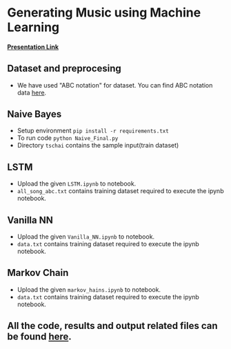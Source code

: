 # Generating Music using Machine Learning

#### [Presentation Link](https://docs.google.com/presentation/d/1V-micNrzq0yJaJ66c9xed9ObUwWzuwY59sF2TQcUopI/edit?usp=sharing)

## Dataset and preprocesing
- We have used "ABC notation" for dataset. You can find ABC notation data [here](https://abc.sourceforge.net/NMD/).


## Naive Bayes
- Setup environment `pip install -r requirements.txt`
- To run code `python Naive_Final.py`
- Directory `tschai` contains the sample input(train dataset)

## LSTM
- Upload the given `LSTM.ipynb` to notebook.
- `all_song_abc.txt` contains training dataset required to execute the ipynb notebook.

## Vanilla NN
- Upload the given `Vanilla_NN.ipynb` to notebook.
- `data.txt` contains training dataset required to execute the ipynb notebook.

## Markov Chain
- Upload the given `markov_hains.ipynb` to notebook.
- `data.txt` contains training dataset required to execute the ipynb notebook.

## All the code, results and output related files can be found [here](https://drive.google.com/drive/folders/1gyGDOVMs7p35f1mocNjLiIsAnba-tUVg?usp=sharing).
